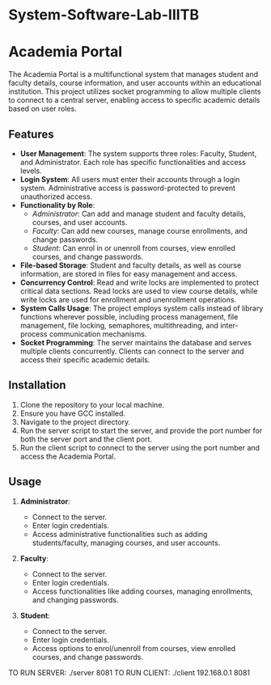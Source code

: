 # System-Software-Lab-IIITB
# Academia Portal

The Academia Portal is a multifunctional system that manages student and faculty details, course information, and user accounts within an educational institution. This project utilizes socket programming to allow multiple clients to connect to a central server, enabling access to specific academic details based on user roles.

## Features

- **User Management**: The system supports three roles: Faculty, Student, and Administrator. Each role has specific functionalities and access levels.
- **Login System**: All users must enter their accounts through a login system. Administrative access is password-protected to prevent unauthorized access.
- **Functionality by Role**:
  - *Administrator*: Can add and manage student and faculty details, courses, and user accounts.
  - *Faculty*: Can add new courses, manage course enrollments, and change passwords.
  - *Student*: Can enrol in or unenroll from courses, view enrolled courses, and change passwords.
- **File-based Storage**: Student and faculty details, as well as course information, are stored in files for easy management and access.
- **Concurrency Control**: Read and write locks are implemented to protect critical data sections. Read locks are used to view course details, while write locks are used for enrollment and unenrollment operations.
- **System Calls Usage**: The project employs system calls instead of library functions wherever possible, including process management, file management, file locking, semaphores, multithreading, and inter-process communication mechanisms.
- **Socket Programming**: The server maintains the database and serves multiple clients concurrently. Clients can connect to the server and access their specific academic details.

## Installation

1. Clone the repository to your local machine.
2. Ensure you have GCC installed.
3. Navigate to the project directory.
4. Run the server script to start the server, and provide the port number for both the server port and the client port.
5. Run the client script to connect to the server using the port number and access the Academia Portal.

## Usage

1. **Administrator**:
   - Connect to the server.
   - Enter login credentials.
   - Access administrative functionalities such as adding students/faculty, managing courses, and user accounts.

2. **Faculty**:
   - Connect to the server.
   - Enter login credentials.
   - Access functionalities like adding courses, managing enrollments, and changing passwords.

3. **Student**:
   - Connect to the server.
   - Enter login credentials.
   - Access options to enrol/unenroll from courses, view enrolled courses, and change passwords.

TO RUN SERVER:
    ./server 8081
TO RUN CLIENT:
    ./client 192.168.0.1 8081

